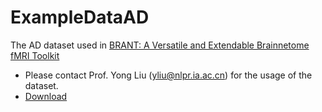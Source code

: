 # ExampleDataAD
The AD dataset used in [BRANT: A Versatile and Extendable Brainnetome fMRI Toolkit](https://www.frontiersin.org/articles/10.3389/fninf.2018.00052/full) 

* Please contact Prof. Yong Liu (yliu@nlpr.ia.ac.cn) for the usage of the dataset.
* [Download](http://ddl.escience.cn/f/QAoQ)

